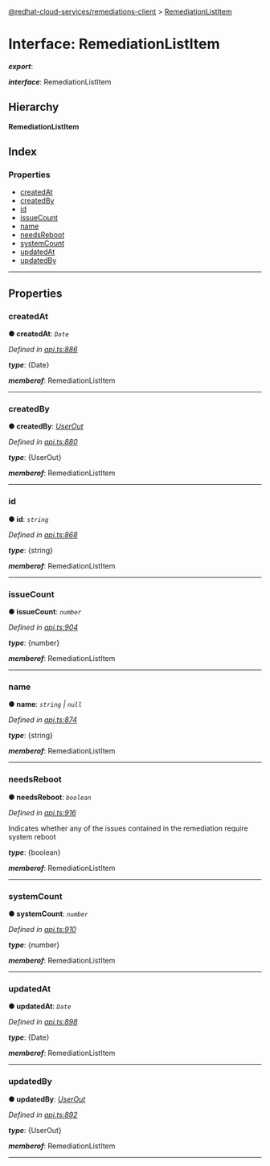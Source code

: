 [@redhat-cloud-services/remediations-client](../README.md) > [RemediationListItem](../interfaces/remediationlistitem.md)

# Interface: RemediationListItem

*__export__*: 

*__interface__*: RemediationListItem

## Hierarchy

**RemediationListItem**

## Index

### Properties

* [createdAt](remediationlistitem.md#createdat)
* [createdBy](remediationlistitem.md#createdby)
* [id](remediationlistitem.md#id)
* [issueCount](remediationlistitem.md#issuecount)
* [name](remediationlistitem.md#name)
* [needsReboot](remediationlistitem.md#needsreboot)
* [systemCount](remediationlistitem.md#systemcount)
* [updatedAt](remediationlistitem.md#updatedat)
* [updatedBy](remediationlistitem.md#updatedby)

---

## Properties

<a id="createdat"></a>

###  createdAt

**● createdAt**: *`Date`*

*Defined in [api.ts:886](https://github.com/RedHatInsights/javascript-clients/blob/master/packages/remediations/api.ts#L886)*

*__type__*: {Date}

*__memberof__*: RemediationListItem

___
<a id="createdby"></a>

###  createdBy

**● createdBy**: *[UserOut](userout.md)*

*Defined in [api.ts:880](https://github.com/RedHatInsights/javascript-clients/blob/master/packages/remediations/api.ts#L880)*

*__type__*: {UserOut}

*__memberof__*: RemediationListItem

___
<a id="id"></a>

###  id

**● id**: *`string`*

*Defined in [api.ts:868](https://github.com/RedHatInsights/javascript-clients/blob/master/packages/remediations/api.ts#L868)*

*__type__*: {string}

*__memberof__*: RemediationListItem

___
<a id="issuecount"></a>

###  issueCount

**● issueCount**: *`number`*

*Defined in [api.ts:904](https://github.com/RedHatInsights/javascript-clients/blob/master/packages/remediations/api.ts#L904)*

*__type__*: {number}

*__memberof__*: RemediationListItem

___
<a id="name"></a>

###  name

**● name**: *`string` \| `null`*

*Defined in [api.ts:874](https://github.com/RedHatInsights/javascript-clients/blob/master/packages/remediations/api.ts#L874)*

*__type__*: {string}

*__memberof__*: RemediationListItem

___
<a id="needsreboot"></a>

###  needsReboot

**● needsReboot**: *`boolean`*

*Defined in [api.ts:916](https://github.com/RedHatInsights/javascript-clients/blob/master/packages/remediations/api.ts#L916)*

Indicates whether any of the issues contained in the remediation require system reboot

*__type__*: {boolean}

*__memberof__*: RemediationListItem

___
<a id="systemcount"></a>

###  systemCount

**● systemCount**: *`number`*

*Defined in [api.ts:910](https://github.com/RedHatInsights/javascript-clients/blob/master/packages/remediations/api.ts#L910)*

*__type__*: {number}

*__memberof__*: RemediationListItem

___
<a id="updatedat"></a>

###  updatedAt

**● updatedAt**: *`Date`*

*Defined in [api.ts:898](https://github.com/RedHatInsights/javascript-clients/blob/master/packages/remediations/api.ts#L898)*

*__type__*: {Date}

*__memberof__*: RemediationListItem

___
<a id="updatedby"></a>

###  updatedBy

**● updatedBy**: *[UserOut](userout.md)*

*Defined in [api.ts:892](https://github.com/RedHatInsights/javascript-clients/blob/master/packages/remediations/api.ts#L892)*

*__type__*: {UserOut}

*__memberof__*: RemediationListItem

___

